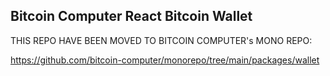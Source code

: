 <h2>Bitcoin Computer React Bitcoin Wallet</h2>

THIS REPO HAVE BEEN MOVED TO BITCOIN COMPUTER's MONO REPO:

https://github.com/bitcoin-computer/monorepo/tree/main/packages/wallet
